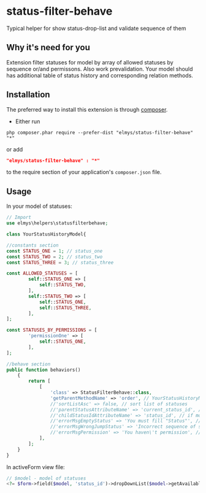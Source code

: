 # status-filter-behave
Typical helper for show status-drop-list and validate sequence of them

Why it's need for you
-
Extension filter statuses for model by array of allowed statuses by sequence or/and permissons.
Also work prevalidation.
Your model should has additional table of status history and corresponding relation methods.

Installation
-
The preferred way to install this extension is through [composer](http://getcomposer.org/download/).

* Either run

```
php composer.phar require --prefer-dist "elmys/status-filter-behave" "*"
```

or add

```json
"elmys/status-filter-behave" : "*"
```

to the require section of your application's `composer.json` file.

Usage
-
In your model of statuses:
```php
// Import
use elmys\helpers\statusfilterbehave;

class YourStatusHistoryModel{

//constants section
const STATUS_ONE = 1; // status_one
const STATUS_TWO = 2; // status_two
const STATUS_THREE = 3; // status_three

const ALLOWED_STATUSES = [
        self::STATUS_ONE => [
            self::STATUS_TWO,
        ],
        self::STATUS_TWO => [
            self::STATUS_ONE,
            self::STATUS_THREE,
        ],
];

const STATUSES_BY_PERMISSIONS = [
        'permissionOne' => [
            self::STATUS_ONE,
        ],
];

//behave section
public function behaviors()
    {
        return [
            [
                'class' => StatusFilterBehave::class,
                'getParentMethodName' => 'order', // YourStatusHistoryModel->getOrder() = order
                //'sortListAsc' => false, // sort list of statuses
                //'parentStatusAttributeName' => 'current_status_id', // if general model store current status id and have different field name
                //'childStatusIdAttributeName' => 'status_id', // if model of statuses has different field name
                //'errorMsgEmptyStatus' => 'You must fill "Status"', // error message 1
                //'errorMsgWrongJumpStatus' => 'Incorrect sequence of statuses', // error message 2
                //'errorMsgPermission' => 'You haven\'t permission', // error message 3
            ],
        ];
    }
}
```

In activeForm view file:
```php
// $model - model of statuses
<?= $form->field($model, 'status_id')->dropDownList($model->getAvailableStatuses($model)) ?>
```